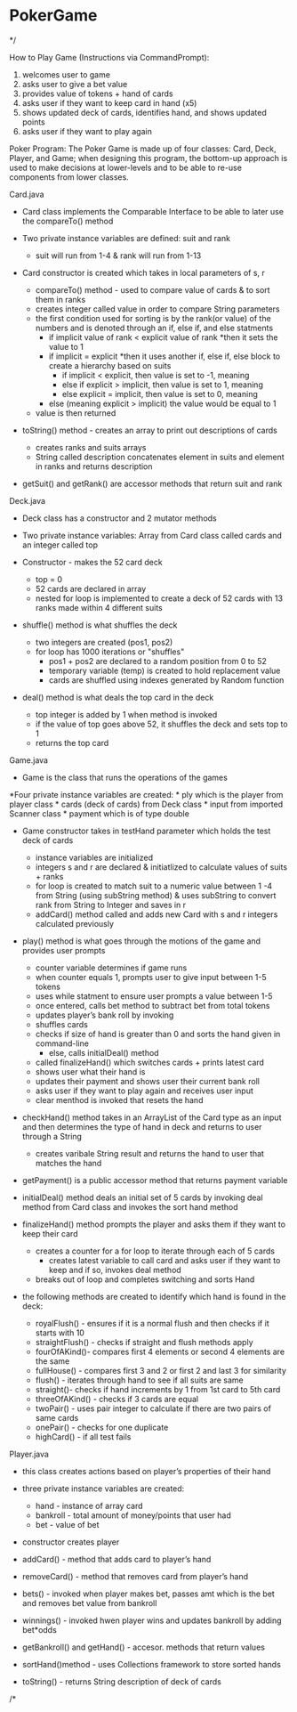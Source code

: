 # PokerGame
*/

How to Play Game (Instructions via CommandPrompt):
1) welcomes user to game
2) asks user to give a bet value
3) provides value of tokens + hand of cards
4) asks user if they want to keep card in hand (x5)
5) shows updated deck of cards, identifies hand, and shows updated points
5) asks user if they want to play again


Poker Program:
The Poker Game is made up of four classes: Card, Deck, Player, and Game; 
when designing this program, the bottom-up approach is used to make decisions 
at lower-levels and to be able to re-use components from lower classes.


Card.java
* Card class implements the Comparable Interface to be able to later use the compareTo() method

* Two private instance variables are defined: suit and rank 
    * suit will run from 1-4 & rank will run from 1-13
    
 * Card constructor is created which takes in local parameters of s, r 
    * compareTo() method - used to compare value of cards & to sort them in ranks
    * creates integer called value in order to compare String parameters 
    * the first condition used for sorting is by the rank(or value) of the numbers
      and is denoted through an if, else if, and else statments
        * if implicit value of rank < explicit value of rank
            *then it sets the value to 1
        * if implicit = explicit
            *then it uses another if, else if, else block 
            to create a hierarchy based on suits
            * if implicit < explicit, then value is set to -1, meaning
            * else if explicit > implicit, then value is set to 1, meaning
            * else explicit = implicit, then value is set to 0, meaning
        * else (meaning explicit > implicit) the value would be equal to 1
     * value is then returned
     
  * toString() method - creates an array to print out descriptions of cards
      * creates ranks and suits arrays
      * String called description concatenates element in suits and element in ranks and returns description

  * getSuit() and getRank() are accessor methods that return suit and rank


Deck.java
* Deck class has a constructor and 2 mutator methods

* Two private instance variables: Array from Card class called cards and an integer called top

* Constructor - makes the 52 card deck 
    * top = 0
    * 52 cards are declared in array
    * nested for loop is implemented to create a deck of 52 cards with 13 ranks made within 4 different suits

* shuffle() method is what shuffles the deck
    * two integers are created (pos1, pos2)
    * for loop has 1000 iterations or "shuffles"
        * pos1 + pos2 are declared to a random position from 0 to 52
        * temporary variable (temp) is created to hold replacement value
        * cards are shuffled using indexes generated by Random function
        
* deal() method is what deals the top card in the deck
    * top integer is added by 1 when method is invoked
    * if the value of top goes above 52, it shuffles the deck and sets top to 1
    * returns the top card



Game.java
* Game is the class that runs the operations of the games

*Four private instance variables are created: 
    * ply which is the player from player class
    * cards (deck of cards) from Deck class
    * input from imported Scanner class
    * payment which is of type double

* Game constructor takes in testHand parameter which holds the test deck of cards
    * instance variables are initialized 
    * integers s and r are declared & initiatlized to calculate values of suits + ranks
    * for loop is created to match suit to a numeric value between 1 -4
      from String (using subString method) & uses subString
      to convert rank from String to Integer and saves in r
    * addCard() method called and adds new Card with s and r integers calculated previously
    

* play() method is what goes through the motions of the game and provides user prompts
    * counter variable determines if game runs
    * when counter equals 1, prompts user to give input between 1-5 tokens
    * uses while statment to ensure user prompts a value between 1-5
    * once entered, calls bet method to subtract bet from total tokens
    * updates player’s bank roll by invoking
    * shuffles cards 
    * checks if size of hand is greater than 0 and sorts the hand given in command-line
        * else, calls initialDeal() method
    * called finalizeHand() which switches cards + prints latest  card
    * shows user what their hand is
    * updates their payment and shows user their current bank roll
    * asks user if they want to play again and receives user input
    * clear menthod is invoked that resets the hand
       
    
* checkHand() method takes in an ArrayList of the Card type 
   as an input and then determines the type of hand in deck 
   and returns to user through a String
   * creates varibale String result and returns the hand to user that matches the hand
 
* getPayment() is a public accessor method that returns payment variable

* initialDeal() method deals an initial set of 5 cards by invoking deal 
  method from Card class and invokes the sort hand method
  
* finalizeHand() method prompts the player and asks them if they want to keep their card
    * creates a counter for a for loop to iterate through each of 5 cards
        * creates latest variable to call card and asks user if they want to keep 
          and if so, invokes deal method
    * breaks out of loop and completes switching and sorts Hand
          
* the following methods are created to identify which hand is found in the deck:
    * royalFlush() - ensures if it is a normal flush and then checks if it starts with 10
    * straightFlush() - checks if straight and flush methods apply
    * fourOfAKind()- compares first 4 elements or second 4 elements are the same
    * fullHouse() - compares first 3 and 2 or first 2 and last 3 for similarity
    * flush() - iterates through hand to see if all suits are same
    * straight()- checks if hand increments by 1 from 1st card to 5th card
    * threeOfAKind() - checks if 3 cards are equal
    * twoPair() - uses pair integer to calculate if there are two pairs of same cards
    * onePair() - checks for one duplicate
    * highCard() - if all test fails
    

Player.java
* this class creates actions based on player’s properties of their hand

* three private instance variables are created:
  * hand - instance of array card
  * bankroll - total amount of money/points that user had
  * bet - value of bet  
* constructor creates player
* addCard() - method that adds card to player’s hand
* removeCard() - method that removes card from player’s hand
* bets() - invoked when player makes bet, passes amt 
  which is the bet and removes bet value from bankroll 
* winnings() - invoked hwen player wins and updates bankroll by adding bet*odds
* getBankroll() and getHand() - accesor. methods that return values
* sortHand()method - uses Collections framework to store sorted hands
* toString() - returns String description of deck of cards



/*
